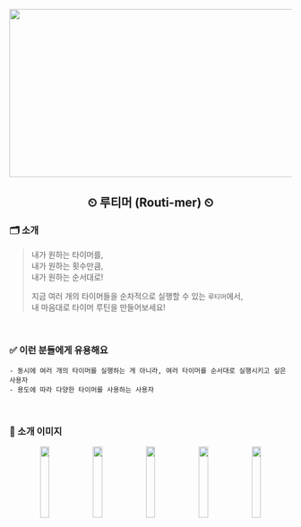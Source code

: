 <p align="center">
  <img src="https://github.com/choHarmony/routi-mer/assets/74913340/dccdfd2f-d86d-4c36-82d6-e0389f8f80b7"
  width="600" height="300">
</p>   

<div align="center"> 
  
## ⏲ 루티머 (Routi-mer) ⏲</br>  
  
</div>    

### 🗂 소개    
> 내가 원하는 타이머를,  
> 내가 원하는 횟수만큼,  
> 내가 원하는 순서대로!
>   
> 지금 여러 개의 타이머들을 순차적으로 실행할 수 있는 `루티머`에서,  
> 내 마음대로 타이머 루틴을 만들어보세요!
</br>

### ✅ 이런 분들에게 유용해요  
```
- 동시에 여러 개의 타이머를 실행하는 게 아니라, 여러 타이머를 순서대로 실행시키고 싶은 사용자  
- 용도에 따라 다양한 타이머를 사용하는 사용자
```
  </br>

### 🎨 소개 이미지
<p align="center" width="100%">
  <img src="https://github.com/choHarmony/routi-mer/assets/74913340/fd09bdf0-42e0-41e1-aee4-338ecc41ea27" width="18%">
  <img src="https://github.com/choHarmony/routi-mer/assets/74913340/d03c18db-0e5a-4965-9f0f-3fdc8815f4a4" width="18%">
  <img src="https://github.com/choHarmony/routi-mer/assets/74913340/6061d025-c743-4285-85c5-6590c015d561" width="18%">
  <img src="https://github.com/choHarmony/routi-mer/assets/74913340/fc08dd4b-9551-46d6-b5bf-8e7900c45599" width="18%">
  <img src="https://github.com/choHarmony/routi-mer/assets/74913340/d49851a1-b37e-4f4e-bd69-dbf7a8059fc4" width="18%">
</p>
</br>
